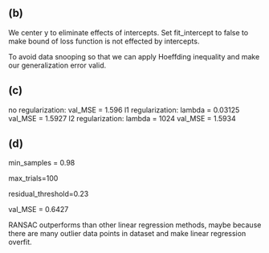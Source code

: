 ## (b)

We center y to eliminate effects of intercepts. Set fit_intercept to false to make bound of loss function is not effected by intercepts.

To avoid data snooping so that we can apply Hoeffding inequality and make our generalization error valid.

## (c)

no regularization: val_MSE = 1.596
l1 regularization: lambda = 0.03125 val_MSE = 1.5927
l2 regularization: lambda = 1024    val_MSE = 1.5934

## (d)

min_samples = 0.98

max_trials=100

residual_threshold=0.23

val_MSE = 0.6427

RANSAC outperforms than other linear regression methods, maybe because there are many outlier data points in dataset and make linear regression overfit.
